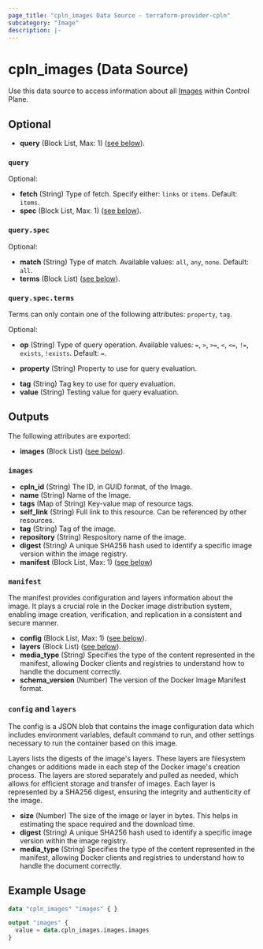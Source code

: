 ```yaml
---
page_title: "cpln_images Data Source - terraform-provider-cpln"
subcategory: "Image"
description: |-
---
```


# cpln_images (Data Source)

Use this data source to access information about all [Images](https://docs.controlplane.com/reference/image) within Control Plane.

## Optional

- **query** (Block List, Max: 1) ([see below](#nestedblock--query)).

<a id="nestedblock--query"></a>

### `query`

Optional:

- **fetch** (String) Type of fetch. Specify either: `links` or `items`. Default: `items`.
- **spec** (Block List, Max: 1) ([see below](#nestedblock--query--spec)).

<a id="nestedblock--query--spec"></a>

### `query.spec`

Optional:

- **match** (String) Type of match. Available values: `all`, `any`, `none`. Default: `all`.
- **terms** (Block List) ([see below](#nestedblock--query--spec--terms)).

<a id="nestedblock--query--spec--terms"></a>

### `query.spec.terms`

<!-- Terms can only contain one of the following attributes: `property`, `rel`, `tag`. -->

Terms can only contain one of the following attributes: `property`, `tag`.

Optional:

- **op** (String) Type of query operation. Available values: `=`, `>`, `>=`, `<`, `<=`, `!=`, `exists`, `!exists`. Default: `=`.

- **property** (String) Property to use for query evaluation.
<!-- - **rel** (String) Rel to use use for query evaluation. -->
- **tag** (String) Tag key to use for query evaluation.
- **value** (String) Testing value for query evaluation.

## Outputs

The following attributes are exported:

- **images** (Block List) ([see below](#nestedblock--images)).

<a id="nestedblock--images"></a>

### `images`

- **cpln_id** (String) The ID, in GUID format, of the Image.
- **name** (String) Name of the Image.
- **tags** (Map of String) Key-value map of resource tags.
- **self_link** (String) Full link to this resource. Can be referenced by other resources.
- **tag** (String) Tag of the image.
- **repository** (String) Respository name of the image.
- **digest** (String) A unique SHA256 hash used to identify a specific image version within the image registry.
- **manifest** (Block List, Max: 1) ([see below](#nestedblock--manifest))

<a id="nestedblock--manifest"></a>

### `manifest`

 The manifest provides configuration and layers information about the image. It plays a crucial role in the Docker image distribution system, enabling image creation, verification, and replication in a consistent and secure manner.

- **config** (Block List, Max: 1) ([see below](#nestedblock--config--layers)).
- **layers** (Block List) ([see below](#nestedblock--config--layers)).
- **media_type** (String) Specifies the type of the content represented in the manifest, allowing Docker clients and registries to understand how to handle the document correctly.
- **schema_version** (Number) The version of the Docker Image Manifest format.

<a id="nestedblock--config--layers"></a>

### `config` and `layers`

The config is a JSON blob that contains the image configuration data which includes environment variables, default command to run, and other settings necessary to run the container based on this image.

Layers lists the digests of the image's layers. These layers are filesystem changes or additions made in each step of the Docker image's creation process. The layers are stored separately and pulled as needed, which allows for efficient storage and transfer of images. Each layer is represented by a SHA256 digest, ensuring the integrity and authenticity of the image.

- **size** (Number) The size of the image or layer in bytes. This helps in estimating the space required and the download time.
- **digest** (String) A unique SHA256 hash used to identify a specific image version within the image registry.
- **media_type** (String) Specifies the type of the content represented in the manifest, allowing Docker clients and registries to understand how to handle the document correctly.

## Example Usage

```terraform
data "cpln_images" "images" { }

output "images" {
  value = data.cpln_images.images.images
}
```
